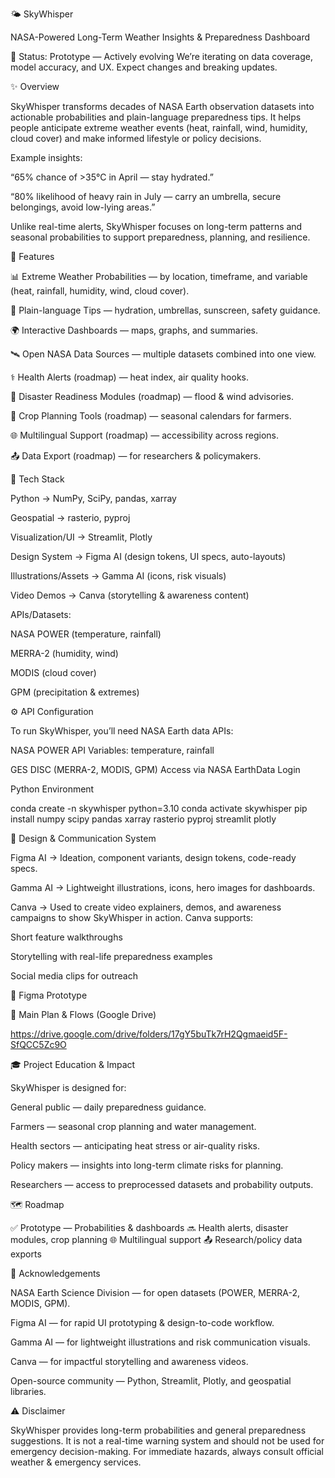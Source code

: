 🌤 SkyWhisper

NASA-Powered Long-Term Weather Insights & Preparedness Dashboard

🚧 Status: Prototype — Actively evolving
We’re iterating on data coverage, model accuracy, and UX. Expect changes and breaking updates.

✨ Overview

SkyWhisper transforms decades of NASA Earth observation datasets into actionable probabilities and plain-language preparedness tips. It helps people anticipate extreme weather events (heat, rainfall, wind, humidity, cloud cover) and make informed lifestyle or policy decisions.

Example insights:

“65% chance of >35°C in April — stay hydrated.”

“80% likelihood of heavy rain in July — carry an umbrella, secure belongings, avoid low-lying areas.”

Unlike real-time alerts, SkyWhisper focuses on long-term patterns and seasonal probabilities to support preparedness, planning, and resilience.

🚀 Features

📊 Extreme Weather Probabilities — by location, timeframe, and variable (heat, rainfall, humidity, wind, cloud cover).

📝 Plain-language Tips — hydration, umbrellas, sunscreen, safety guidance.

🌍 Interactive Dashboards — maps, graphs, and summaries.

🛰️ Open NASA Data Sources — multiple datasets combined into one view.

⚕️ Health Alerts (roadmap) — heat index, air quality hooks.

🌊 Disaster Readiness Modules (roadmap) — flood & wind advisories.

🌱 Crop Planning Tools (roadmap) — seasonal calendars for farmers.

🌐 Multilingual Support (roadmap) — accessibility across regions.

📤 Data Export (roadmap) — for researchers & policymakers.

🧱 Tech Stack

Python → NumPy, SciPy, pandas, xarray

Geospatial → rasterio, pyproj

Visualization/UI → Streamlit, Plotly

Design System → Figma AI (design tokens, UI specs, auto-layouts)

Illustrations/Assets → Gamma AI (icons, risk visuals)

Video Demos → Canva (storytelling & awareness content)

APIs/Datasets:

NASA POWER (temperature, rainfall)

MERRA-2 (humidity, wind)

MODIS (cloud cover)

GPM (precipitation & extremes)

⚙️ API Configuration

To run SkyWhisper, you’ll need NASA Earth data APIs:

NASA POWER API
Variables: temperature, rainfall

GES DISC (MERRA-2, MODIS, GPM)
Access via NASA EarthData Login

Python Environment

conda create -n skywhisper python=3.10
conda activate skywhisper
pip install numpy scipy pandas xarray rasterio pyproj streamlit plotly


🎨 Design & Communication System

Figma AI → Ideation, component variants, design tokens, code-ready specs.

Gamma AI → Lightweight illustrations, icons, hero images for dashboards.

Canva → Used to create video explainers, demos, and awareness campaigns to show SkyWhisper in action. Canva supports:

Short feature walkthroughs

Storytelling with real-life preparedness examples

Social media clips for outreach

🔗 Figma Prototype


📄 Main Plan & Flows (Google Drive)

https://drive.google.com/drive/folders/17gY5buTk7rH2Qgmaeid5F-SfQCC5Zc9O

🎓 Project Education & Impact

SkyWhisper is designed for:

General public — daily preparedness guidance.

Farmers — seasonal crop planning and water management.

Health sectors — anticipating heat stress or air-quality risks.

Policy makers — insights into long-term climate risks for planning.

Researchers — access to preprocessed datasets and probability outputs.

🗺️ Roadmap

✅ Prototype — Probabilities & dashboards
🔜 Health alerts, disaster modules, crop planning
🌐 Multilingual support
📤 Research/policy data exports

🙏 Acknowledgements

NASA Earth Science Division — for open datasets (POWER, MERRA-2, MODIS, GPM).

Figma AI — for rapid UI prototyping & design-to-code workflow.

Gamma AI — for lightweight illustrations and risk communication visuals.

Canva — for impactful storytelling and awareness videos.

Open-source community — Python, Streamlit, Plotly, and geospatial libraries.

⚠️ Disclaimer

SkyWhisper provides long-term probabilities and general preparedness suggestions.
It is not a real-time warning system and should not be used for emergency decision-making.
For immediate hazards, always consult official weather & emergency services.
